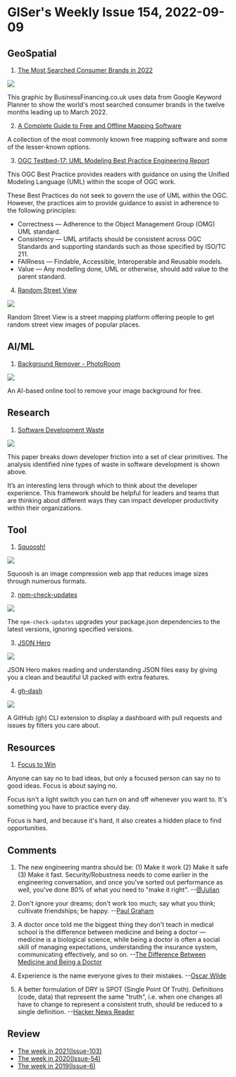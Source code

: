 # GISer's Weekly Issue 154, 2022-09-09

## GeoSpatial

1. [The Most Searched Consumer Brands in 2022](https://www.visualcapitalist.com/cp/most-searched-consumer-brands-2022/)

![](https://www.visualcapitalist.com/wp-content/uploads/2022/08/HD_Consumer-Brand-Index-2022_World-Map_Overall_1200.png)

This graphic by BusinessFinancing.co.uk uses data from Google Keyword Planner to show the world's most searched consumer brands in the twelve months leading up to March 2022.

2. [A Complete Guide to Free and Offline Mapping Software](https://mapscaping.com/free-and-offline-mapping-software/)

A collection of the most commonly known free mapping software and some of the lesser-known options.

3. [OGC Testbed-17: UML Modeling Best Practice Engineering Report](https://docs.ogc.org/per/21-031.html#toc0)

This OGC Best Practice provides readers with guidance on using the Unified Modeling Language (UML) within the scope of OGC work.

These Best Practices do not seek to govern the use of UML within the OGC. However, the practices aim to provide guidance to assist in adherence to the following principles:

- Correctness — Adherence to the Object Management Group (OMG) UML standard.
- Consistency — UML artifacts should be consistent across OGC Standards and supporting standards such as those specified by ISO/TC 211.
- FAIRness — Findable, Accessible, Interoperable and Reusable models.
- Value — Any modelling done, UML or otherwise, should add value to the parent standard.

4. [Random Street View](https://randomstreetview.com/)

![](https://www.topbestalternatives.com/wp-content/screenshots/random-street-view-33877-2.jpg)

Random Street View is a street mapping platform offering people to get random street view images of popular places.

## AI/ML

1. [Background Remover - PhotoRoom](https://www.photoroom.com/background-remover/)

![](https://cdn.jsdelivr.net/gh/bestxtools/weekly-cn@main/images/2022-09-07-16-13-01.png)

An AI-based online tool to remove your image background for free.

## Research

1. [Software Development Waste](https://abinoda.substack.com/p/waste)

![](https://substackcdn.com/image/fetch/w_1456,c_limit,f_webp,q_auto:good,fl_progressive:steep/https%3A%2F%2Fbucketeer-e05bbc84-baa3-437e-9518-adb32be77984.s3.amazonaws.com%2Fpublic%2Fimages%2Fd5366f2b-9489-43e2-94ef-64daa7c28221_1746x1414.png)

This paper breaks down developer friction into a set of clear primitives. The analysis identified nine types of waste in software development is shown above.

It’s an interesting lens through which to think about the developer experience. This framework should be helpful for leaders and teams that are thinking about different ways they can impact developer productivity within their organizations.

## Tool

1. [Squoosh!](https://github.com/GoogleChromeLabs/squoosh)

![](https://cdn.jsdelivr.net/gh/bestxtools/weekly-cn@main/images/2022-09-08-12-02-02.png)

Squoosh is an image compression web app that reduces image sizes through numerous formats.

2. [npm-check-updates](https://github.com/raineorshine/npm-check-updates)

![](https://github.com/raineorshine/npm-check-updates/raw/main/.github/screenshot.png?raw=true)

The `npm-check-updates` upgrades your package.json dependencies to the latest versions, ignoring specified versions.

3. [JSON Hero](https://github.com/apihero-run/jsonhero-web)

![](https://camo.githubusercontent.com/5609b33abac6587fe5dc494d42b3c05a65e796786190861d37ba3ca56b609d83/68747470733a2f2f696d61676564656c69766572792e6e65742f3354627261666675445a34614566384b574f6d495f772f30663537333562332d323432312d343730622d323434632d3730343766643737663730302f7075626c6963)

JSON Hero makes reading and understanding JSON files easy by giving you a clean and beautiful UI packed with extra features.

4. [gh-dash](https://github.com/dlvhdr/gh-dash)

![](https://raw.githubusercontent.com/dlvhdr/gh-prs/main/demo.gif)

A GitHub (gh) CLI extension to display a dashboard with pull requests and issues by filters you care about.

## Resources

1. [Focus to Win](https://fs.blog/focus-to-win/)

Anyone can say no to bad ideas, but only a focused person can say no to good ideas. Focus is about saying no.

Focus isn't a light switch you can turn on and off whenever you want to. It's something you have to practice every day.

Focus is hard, and because it's hard, it also creates a hidden place to find opportunities.

## Comments

1. The new engineering mantra should be: (1) Make it work (2) Make it safe (3) Make it fast. Security/Robustness needs to come earlier in the engineering conversation, and once you've sorted out performance as well, you've done 80% of what you need to "make it right".
   --[@Julian](https://twitter.com/Julian/status/1561745016569167874)

2. Don't ignore your dreams; don't work too much; say what you think; cultivate friendships; be happy.
   --[Paul Graham](http://www.paulgraham.com/todo.html)

3. A doctor once told me the biggest thing they don't teach in medical school is the difference between medicine and being a doctor — medicine is a biological science, while being a doctor is often a social skill of managing expectations, understanding the insurance system, communicating effectively, and so on.
   --[The Difference Between Medicine and Being a Doctor](https://www.cs.uni.edu/~wallingf/blog/archives/monthly/2022-07.html#e2022-07-03T09_00_55.htm)

4. Experience is the name everyone gives to their mistakes.
   --[Oscar Wilde](https://philosiblog.com/2012/03/13/experience-is-the-name-everyone-gives-to-their-mistakes/)

5. A better formulation of DRY is SPOT (Single Point Of Truth). Definitions (code, data) that represent the same "truth", i.e. when one changes all have to change to represent a consistent truth, should be reduced to a single definition.
   --[Hacker News Reader](https://news.ycombinator.com/item?id=32012566)

## Review

- [The week in 2021(Issue-103)](https://github.com/lkcozy/weekly/blob/master/docs/2021/issue-103.md)
- [The week in 2020(Issue-54)](https://github.com/lkcozy/weekly/blob/master/docs/2020/issue-54.md)
- [The week in 2019(Issue-6)](https://github.com/lkcozy/weekly/blob/master/docs/2019/issue-6.md)
